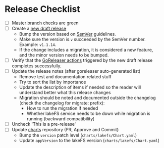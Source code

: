 # Release Checklist

- [ ] [Master branch checks](https://github.com/treeverse/lakeFS/actions?query=branch%3Amaster) are green 
- [ ] Create a [new draft release](https://github.com/treeverse/lakeFS/releases/new)
    - Bump the version based on [SemVer](https://semver.org/) guidelines.
    - Make sure the version is `v` succeeded by the SemVer number. Example: `v1.1.14`.
    - If the change includes a migration, it is considered a new feature, and the minor version needs to be bumped.
- [ ] Verify that the [GoReleaser actions](https://github.com/treeverse/lakeFS/actions?query=workflow%3Agoreleaser) triggered by the new draft release completes successfully.
- [ ] Update the release notes (after goreleaser auto-generated list)
    - Remove test and documentation related stuff
    - Try to sort the list by importance
    - Update the description of items if needed so the reader will understand better what this release changes
    - Migration should be noted and documented outside the changelog (check the changelog for migrate: prefix):
        - How to run the migration if needed
        - Whether lakeFS service needs to be down while migration is running (backward compatibility)
- [ ] Uncheck 'This is a pre-release'
- [ ] Update [charts](https://github.com/treeverse/charts) repository (PR, Approve and Commit)
    - Bump the `version` patch level (`charts/lakefs/Chart.yaml`)
    - Update `appVersion` to the lakeFS version (`charts/lakefs/Chart.yaml`)
